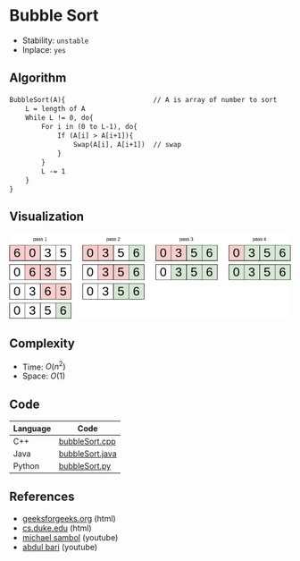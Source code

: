 # Bubble Sort

- Stability: `unstable`
- Inplace: `yes`

## Algorithm

```
BubbleSort(A){                      // A is array of number to sort
    L = length of A
    While L != 0, do{
        For i in (0 to L-1), do{
            If (A[i] > A[i+1]){
                Swap(A[i], A[i+1])  // swap
            }
        }
        L -= 1
    }
}
```

## Visualization

![bubble sort visualization](./bubblesort.png)

## Complexity

- Time: $O(n^2)$
- Space: $O(1)$

## Code

|Language|Code|
|-|-|
|C++|[bubbleSort.cpp](./bubbleSort.cpp)|
|Java|[bubbleSort.java](./bubbleSort.java)|
|Python|[bubbleSort.py](./bubbleSort.py)|

## References

- [geeksforgeeks.org](https://www.geeksforgeeks.org/bubble-sort/) (html)
- [cs.duke.edu](https://users.cs.duke.edu/~ola/bubble/bubble.html) (html)
- [michael sambol](https://youtu.be/xli_FI7CuzA) (youtube)
- [abdul bari](https://youtu.be/p__ETf2CKY4) (youtube)
